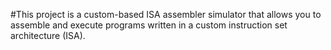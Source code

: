 #This project is a custom-based ISA assembler simulator that allows you to assemble and execute programs written in a custom instruction set architecture (ISA).
